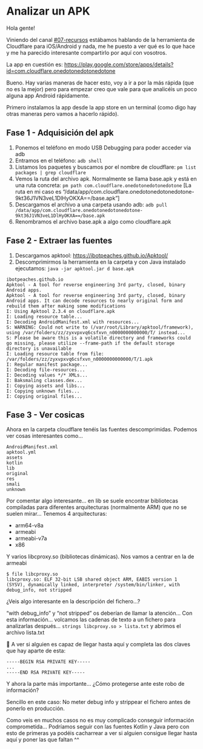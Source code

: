 # Analizar un APK

Hola gente!

Viniendo del canal [#07-recursos](https://osweekends.slack.com/archives/C8GLKD8M9/p1542018838037300) estábamos hablando de la herramienta de Cloudflare para iOS/Android y nada, me he puesto a ver qué es lo que hace y me ha parecido interesante compartirlo por aquí con vosotros.

La app en cuestión es: https://play.google.com/store/apps/details?id=com.cloudflare.onedotonedotonedotone

Bueno. Hay varias maneras de hacer esto, voy a ir a por la más rápida (que no es la mejor) pero para empezar creo que vale para que analicéis un poco alguna app Android rápidamente.

Primero instalamos la app desde la app store en un terminal (como digo hay otras maneras pero vamos a hacerlo rápido).


## Fase 1 - Adquisición del apk

 1. Ponemos el teléfono en modo USB Debugging para poder acceder via adb
 1. Entramos en el teléfono: `adb shell`
 1. Listamos los paquetes y buscamos por el nombre de cloudflare: `pm list packages | grep cloudflare`
 1. Vemos la ruta del archivo apk. Normalmente se llama base.apk y está en una ruta concreta: `pm path com.cloudflare.onedotonedotonedotone`
[La ruta en mi caso es “/data/app/com.cloudflare.onedotonedotonedotone-9kt36J1VN3veL1DlHyOKXA==/base.apk”]
 1. Descargamos el archivo a una carpeta usando adb: `adb pull /data/app/com.cloudflare.onedotonedotonedotone-9kt36J1VN3veL1DlHyOKXA==/base.apk`
 1. Renombramos el archivo base.apk a algo como cloudflare.apk


## Fase 2 - Extraer las fuentes

 1. Descargamos apktool: https://ibotpeaches.github.io/Apktool/
 1. Descomprimirmos la herramienta en la carpeta y con Java instalado ejecutamos: `java -jar apktool.jar d base.apk`

```
ibotpeaches.github.io
Apktool - A tool for reverse engineering 3rd party, closed, binary Android apps.
Apktool - A tool for reverse engineering 3rd party, closed, binary Android apps. It can decode resources to nearly original form and rebuild them after making some modifications
I: Using Apktool 2.3.4 on cloudflare.apk
I: Loading resource table...
I: Decoding AndroidManifest.xml with resources...
S: WARNING: Could not write to (/var/root/Library/apktool/framework), using /var/folders/zz/zyxvpxvq6csfxvn_n0000000000000/T/ instead...
S: Please be aware this is a volatile directory and frameworks could go missing, please utilize --frame-path if the default storage directory is unavailable
I: Loading resource table from file: /var/folders/zz/zyxvpxvq6csfxvn_n0000000000000/T/1.apk
I: Regular manifest package...
I: Decoding file-resources...
I: Decoding values */* XMLs...
I: Baksmaling classes.dex...
I: Copying assets and libs...
I: Copying unknown files...
I: Copying original files...
```

## Fase 3 - Ver cosicas

Ahora en la carpeta cloudflare tenéis las fuentes descomprimidas. Podemos ver cosas interesantes como...

```
AndroidManifest.xml
apktool.yml
assets
kotlin
lib
original
res
smali
unknown
```

Por comentar algo interesante... en lib se suele encontrar bibliotecas compiladas para diferentes arquitecturas (normalmente ARM) que no se suelen mirar...
Tenemos 4 arquitecturas:

 * arm64-v8a
 * armeabi
 * armeabi-v7a
 * x86

Y varios libcproxy.so (bibliotecas dinámicas). Nos vamos a centrar en la de armeabi

```
$ file libcproxy.so
libcproxy.so: ELF 32-bit LSB shared object ARM, EABI5 version 1 (SYSV), dynamically linked, interpreter /system/bin/linker, with debug_info, not stripped
```

¿Veis algo interesante en la descripción del fichero...?

“with debug_info” y “not stripped” os deberían de llamar la atención...
Con esta información... volcamos las cadenas de texto a un fichero para analizarlas después...
`strings libcproxy.so > lista.txt`
y abrimos el archivo lista.txt

🏁 A ver si alguien es capaz de llegar hasta aquí y completa las dos claves que hay aparte de esta:

```
-----BEGIN RSA PRIVATE KEY-----
...
-----END RSA PRIVATE KEY-----
```

Y ahora la parte más importante... ¿Cómo protegerse ante este robo de información?

Sencillo en este caso: No meter debug info y strippear el fichero antes de ponerlo en producción.

Como veis en muchos casos no es muy complicado conseguir información comprometida...  Podríamos seguir con las fuentes Kotlin y Java pero con esto de primeras ya podéis cacharrear a ver si alguien consigue llegar hasta aquí y poner las que faltan ^^
